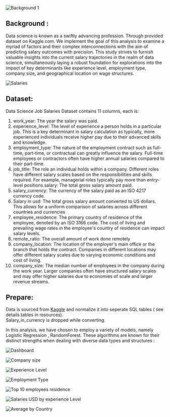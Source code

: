 ![Background 1](https://github.com/lisahh986/Data-Science-Salary-Prediction/assets/119891031/62e1a71c-7a69-41a8-bcec-6d49e4fdc648)  

## Background : 
Data science is known as a swiftly advancing profession. Through provided dataset on Kaggle.com.
We implement the goal of this analysis to examine a myriad of factors and their complex interconnections with the aim of predicting salary outcomes with precision. This study strives to furnish valuable insights into the current salary trajectories in the realm of data science, simultaneously laying a robust foundation for explorations into the impact of key determinants like experience level, employment type, company size, and geographical location on wage structures.

![Salaries](https://github.com/lisahh986/Data-Science-Salary-Prediction/assets/119891031/38c36d41-1ff3-4ea7-bf41-f0f38c050dcf)


## Dataset:
Data Science Job Salaries Dataset contains 11 columns, each is:
1.	work_year: The year the salary was paid.
2.	experience_level: The level of experience a person holds in a particular job. This is a key determinant in salary calculation as typically, more experienced individuals receive higher pay due to their advanced skills and knowledge.
3.	employment_type: The nature of the employment contract such as full-time, part-time, or contractual can greatly influence the salary. Full-time employees or contractors often have higher annual salaries compared to their part-time.  
4.	job_title: The role an individual holds within a company. Different roles have different salary scales based on the responsibilities and skills required. For example, managerial roles typically pay more than entry-level positions.salary: The total gross salary amount paid.
5.	salary_currency: The currency of the salary paid as an ISO 4217 currency code.
6.	Salary in usd: The total gross salary amount converted to US dollars. This allows for a uniform comparison of salaries across different countries and currencies
7.	employee_residence: The primary country of residence of the employee, denoted by an ISO 3166 code. The cost of living and prevailing wage rates in the employee's country of residence can impact salary levels.
8.	remote_ratio: The overall amount of work done remotely
9.	company_location: The location of the employer's main office or the branch that holds the contract. Companies in different locations may offer different salary scales due to varying economic conditions and cost of living.
10.	company_size: The median number of employees in the company during the work year. Larger companies often have structured salary scales and may offer higher salaries due to economies of scale and larger revenue streams.

## Prepare:
Data is sourced from [Kaggle](https://www.kaggle.com/datasets/arnabchaki/data-science-salaries-2023)  and normalize it into seperate SQL tables ( see details tables in resources).  
Salary_in_currency is dropped while converting.

In this analysis, we have chosen to employ a variety of models, namely Logistic Regression , RandomForest. These algorithms are known for their distinct strengths when dealing with diverse data types and structures : 


![Dashboard](https://github.com/lisahh986/Data-Science-Salary-Prediction/assets/119891031/96ce719e-39cb-4c6c-86cd-4a0ccbadffcf)


![Company size](https://github.com/lisahh986/Data-Science-Salary-Prediction/assets/119891031/4fa2068e-5c33-4bb8-b0b4-8f8e179b4782)

![Experience Level](https://github.com/lisahh986/Data-Science-Salary-Prediction/assets/119891031/7ded629d-8d0a-4e71-901c-dbf0b324b0f5)

![Employment Type](https://github.com/lisahh986/Data-Science-Salary-Prediction/assets/119891031/bea55a58-5ffe-42a8-b326-8655e2511d32)

![Top 10 employees residence](https://github.com/lisahh986/Data-Science-Salary-Prediction/assets/119891031/440f5ea7-bbb5-4555-a3d8-cd7a3d0a30cb)

![Salaries USD by experience Level](https://github.com/lisahh986/Data-Science-Salary-Prediction/assets/119891031/63c9eb92-cbe0-440a-92f8-943f1e282c28)

![Average by Country](https://github.com/lisahh986/Data-Science-Salary-Prediction/assets/119891031/b8429754-f0b0-439e-ae15-cd54e020422c)






